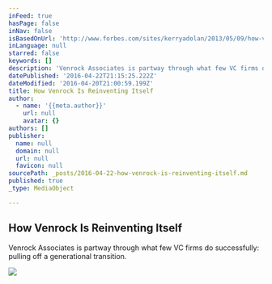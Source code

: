 ```yaml
---
inFeed: true
hasPage: false
inNav: false
isBasedOnUrl: 'http://www.forbes.com/sites/kerryadolan/2013/05/09/how-venrock-is-reinventing-itself/#1c96e95597c9'
inLanguage: null
starred: false
keywords: []
description: 'Venrock Associates is partway through what few VC firms do successfully: pulling off a generational transition.'
datePublished: '2016-04-22T21:15:25.222Z'
dateModified: '2016-04-20T21:00:59.199Z'
title: How Venrock Is Reinventing Itself
author:
  - name: '{{meta.author}}'
    url: null
    avatar: {}
authors: []
publisher:
  name: null
  domain: null
  url: null
  favicon: null
sourcePath: _posts/2016-04-22-how-venrock-is-reinventing-itself.md
published: true
_type: MediaObject

---
```

<article style=""><h1>How Venrock Is Reinventing Itself</h1><p>Venrock Associates is partway through what few VC firms do successfully: pulling off a generational transition.</p><img src="http://b-i.forbesimg.com/kerryadolan/files/2013/05/venrockSMALL-team-may-2013-300x204.jpg" /></article>